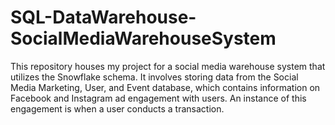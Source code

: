 # SQL-DataWarehouse-SocialMediaWarehouseSystem
This repository houses my project for a social media warehouse system that utilizes the Snowflake schema. It involves storing data from the Social Media Marketing, User, and Event database, which contains information on Facebook and Instagram ad engagement with users. An instance of this engagement is when a user conducts a transaction.
